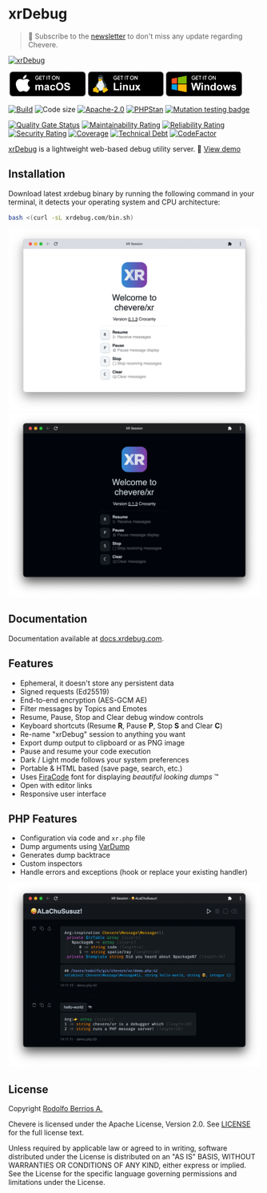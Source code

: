 # xrDebug

> 🔔 Subscribe to the [newsletter](https://chv.to/chevere-newsletter) to don't miss any update regarding Chevere.

<a href="https://xrdebug.com"><img alt="xrDebug" src="app/src/icon.svg" width="40%"></a>

<a href="https://github.com/xrdebug/xrdebug/releases/latest"><img alt="Get it on macOS" src=".github/badge/macos.png" height="50" hspace="2"><img alt="Get it on Linux" src=".github/badge/linux.png" height="50" hspace="2"><img alt="Get it on Windows" src=".github/badge/windows.png" height="50" hspace="2"></a>

[![Build](https://img.shields.io/github/actions/workflow/status/xrdebug/xrdebug/test.yml?branch=1.0&style=flat-square)](https://github.com/xrdebug/xrdebug/actions)
![Code size](https://img.shields.io/github/languages/code-size/xrdebug/xrdebug?style=flat-square)
[![Apache-2.0](https://img.shields.io/github/license/xrdebug/xrdebug?style=flat-square)](LICENSE)
[![PHPStan](https://img.shields.io/badge/PHPStan-level%209-blueviolet?style=flat-square)](https://phpstan.org/)
[![Mutation testing badge](https://img.shields.io/endpoint?style=flat-square&url=https%3A%2F%2Fbadge-api.stryker-mutator.io%2Fgithub.com%2Fchevere%2Fxrdebug%2F1.0)](https://dashboard.stryker-mutator.io/reports/github.com/xrdebug/xrdebug/1.0)

[![Quality Gate Status](https://sonarcloud.io/api/project_badges/measure?project=xrdebug_xrdebug&metric=alert_status)](https://sonarcloud.io/dashboard?id=xrdebug_xrdebug)
[![Maintainability Rating](https://sonarcloud.io/api/project_badges/measure?project=xrdebug_xrdebug&metric=sqale_rating)](https://sonarcloud.io/dashboard?id=xrdebug_xrdebug)
[![Reliability Rating](https://sonarcloud.io/api/project_badges/measure?project=xrdebug_xrdebug&metric=reliability_rating)](https://sonarcloud.io/dashboard?id=xrdebug_xrdebug)
[![Security Rating](https://sonarcloud.io/api/project_badges/measure?project=xrdebug_xrdebug&metric=security_rating)](https://sonarcloud.io/dashboard?id=xrdebug_xrdebug)
[![Coverage](https://sonarcloud.io/api/project_badges/measure?project=xrdebug_xrdebug&metric=coverage)](https://sonarcloud.io/dashboard?id=xrdebug_xrdebug)
[![Technical Debt](https://sonarcloud.io/api/project_badges/measure?project=xrdebug_xrdebug&metric=sqale_index)](https://sonarcloud.io/dashboard?id=xrdebug_xrdebug)
[![CodeFactor](https://www.codefactor.io/repository/github/xrdebug/xrdebug/badge)](https://www.codefactor.io/repository/github/xrdebug/xrdebug)

[xrDebug](https://xrdebug.com/) is a lightweight web-based debug utility server. 🦄 [View demo](https://user-images.githubusercontent.com/20590102/153045551-619c74cc-c4ae-41da-b7b6-bd8733e623a2.mp4)

## Installation

Download latest xrdebug binary by running the following command in your terminal, it detects your operating system and CPU architecture:

```sh
bash <(curl -sL xrdebug.com/bin.sh)
```

<p align="center">
    <img alt="xrDebug light" src=".screen/xr-0.1.3-light-welcome.png">
    <img alt="xrDebug dark" src=".screen/xr-0.1.3-dark-welcome.png">
</p>

## Documentation

Documentation available at [docs.xrdebug.com](https://docs.xrdebug.com/).

## Features

* Ephemeral, it doesn't store any persistent data
* Signed requests (Ed25519)
* End-to-end encryption (AES-GCM AE)
* Filter messages by Topics and Emotes
* Resume, Pause, Stop and Clear debug window controls
* Keyboard shortcuts (Resume **R**, Pause **P**, Stop **S** and Clear **C**)
* Re-name "xrDebug" session to anything you want
* Export dump output to clipboard or as PNG image
* Pause and resume your code execution
* Dark / Light mode follows your system preferences
* Portable & HTML based (save page, search, etc.)
* Uses [FiraCode](https://github.com/tonsky/FiraCode) font for displaying _beautiful looking dumps_ ™
* Open with editor links
* Responsive user interface

## PHP Features

* Configuration via code and `xr.php` file
* Dump arguments using [VarDump](https://chevere.org/packages/var-dump.html)
* Generates dump backtrace
* Custom inspectors
* Handle errors and exceptions (hook or replace your existing handler)

<p align="center">
    <img alt="xrDebug dark demo" src=".screen/xr-0.1.3-dark-demo.png">
</p>

## License

Copyright [Rodolfo Berrios A.](https://rodolfoberrios.com/)

Chevere is licensed under the Apache License, Version 2.0. See [LICENSE](LICENSE) for the full license text.

Unless required by applicable law or agreed to in writing, software distributed under the License is distributed on an "AS IS" BASIS, WITHOUT WARRANTIES OR CONDITIONS OF ANY KIND, either express or implied. See the License for the specific language governing permissions and limitations under the License.
